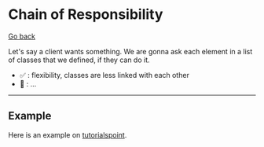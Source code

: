 # Chain of Responsibility

[Go back](..)

Let's say a client wants something. We are gonna
ask each element in a list of classes that we defined,
if they can do it.

* ✅ : flexibility, classes are less linked with each other
* 🚫 : ...

<hr class="sl">

## Example

Here is an example on
[tutorialspoint](https://www.tutorialspoint.com/design_pattern/chain_of_responsibility_pattern.htm).